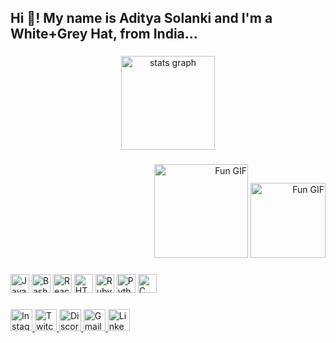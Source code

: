 <h2 align="left">Hi 👋! My name is Aditya Solanki and I'm a White+Grey Hat, from India...</h2>

###

<div align="center">
  <img 
    src="https://github-readme-stats.vercel.app/api?username=maurodesouza&hide_title=false&hide_rank=false&show_icons=true&include_all_commits=true&count_private=true&disable_animations=false&theme=dracula&locale=en&hide_border=false" 
    height="150" 
    alt="stats graph"
    scr="https://media.giphy.com/media/KazG5bdau9pIqS90oj/giphy.gif?cid=790b7611z5c862y4mebc3ayjn7eo8pr02m3k2q6sim13cayt&ep=v1_gifs_search&rid=giphy.gif&ct=g"
    height="150"
    alt="I Don't know how to talk with peoples"
  />
</div>

###

<div align="right">
  <img 
    height="150" 
    src="https://media.giphy.com/media/xT8qB2HYA1vVSxooSY/giphy.gif?cid=790b76112k4wc9bb1ipakd0p8855qqtr0dk80tei74m27q4i&ep=v1_gifs_search&rid=giphy.gif&ct=g" 
    alt="Fun GIF" 
  />
  <img 
    height="120" 
    src="https://media.giphy.com/media/dLolp8dtrYCJi/giphy.gif?cid=ecf05e47jsmzucmuixljbg7fk0i8z6i08admtbgf8swx5zyr&ep=v1_gifs_related&rid=giphy.gif&ct=g" 
    alt="Fun GIF" 
  />
</div>

###

<div align="left">
  <img src="https://cdn.jsdelivr.net/gh/devicons/devicon/icons/javascript/javascript-original.svg" height="30" alt="JavaScript logo" />
  <img src="https://cdn.jsdelivr.net/gh/devicons/devicon/icons/bash/bash-original.svg" height="30" alt="Bash logo" />
  <img src="https://cdn.jsdelivr.net/gh/devicons/devicon/icons/react/react-original.svg" height="30" alt="React logo" />
  <img src="https://cdn.jsdelivr.net/gh/devicons/devicon/icons/html5/html5-original.svg" height="30" alt="HTML5 logo" />
  <img src="https://cdn.jsdelivr.net/gh/devicons/devicon/icons/ruby/ruby-original.svg" height="30" alt="Ruby logo" />
  <img src="https://cdn.jsdelivr.net/gh/devicons/devicon/icons/python/python-original.svg" height="30" alt="Python logo" />
  <img src="https://cdn.jsdelivr.net/gh/devicons/devicon/icons/c/c-original.svg" height="30" alt="C logo" />
</div>

###

<div align="left">
  <a href="https://instagram.com/rx1vi" target="_blank">
    <img 
      src="https://img.shields.io/static/v1?message=Instagram&logo=instagram&label=&color=E4405F&logoColor=white&labelColor=&style=for-the-badge" 
      height="35" 
      alt="Instagram logo" 
    />
  </a>
  <a href="https://twitch.tv/SolankiAdi22235" target="_blank">
    <img 
      src="https://img.shields.io/static/v1?message=Twitch&logo=twitch&label=&color=9146FF&logoColor=white&labelColor=&style=for-the-badge" 
      height="35" 
      alt="Twitch logo" 
    />
  </a>
  <a href="https://discordapp.com/users/your_user_id" target="_blank">
    <img 
      src="https://img.shields.io/static/v1?message=Discord&logo=discord&label=&color=7289DA&logoColor=white&labelColor=&style=for-the-badge" 
      height="35" 
      alt="Discord logo" 
    />
  </a>
  <a href="mailto:solankiaditya131@proton.me" target="_blank">
    <img 
      src="https://img.shields.io/static/v1?message=Gmail&logo=gmail&label=&color=D14836&logoColor=white&labelColor=&style=for-the-badge" 
      height="35" 
      alt="Gmail logo" 
    />
  </a>
  <a href="https://linkedin.com/in/aditya-solanki" target="_blank">
    <img 
      src="https://img.shields.io/static/v1?message=LinkedIn&logo=linkedin&label=&color=0077B5&logoColor=white&labelColor=&style=for-the-badge" 
      height="35" 
      alt="LinkedIn logo" 
    />
  </a>
</div>

###

<br clear="both">
